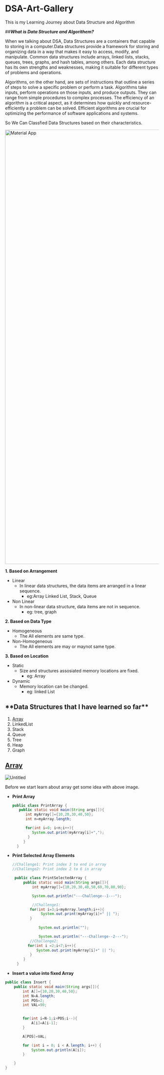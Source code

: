 # **DSA-Art-Gallery**
This is my Learning Journey about Data Structure and Algorithm

##***What is Data Structure and Algorithem?***

When we talking about DSA, Data Structures are a containers that capable to storing in a computer.Data structures provide a framework for storing and organizing data in a way that makes it easy to access, modify, and manipulate. Common data structures include arrays, linked lists, stacks, queues, trees, graphs, and hash tables, among others. Each data structure has its own strengths and weaknesses, making it suitable for different types of problems and operations.

Algorithms, on the other hand, are sets of instructions that outline a series of steps to solve a specific problem or perform a task. Algorithms take inputs, perform operations on those inputs, and produce outputs. They can range from simple procedures to complex processes. The efficiency of an algorithm is a critical aspect, as it determines how quickly and resource-efficiently a problem can be solved. Efficient algorithms are crucial for optimizing the performance of software applications and systems.

So We Can Classfied Data Structures based on their characteristics.

<img width="1416" alt="Material App" src="https://github.com/Yasith8/My-DSA-Art-Gallery/assets/90121062/d457749a-dbc8-4cb7-8d9a-efdc7691a009">

**1. Based on Arrangement**
  - Linear
    - In linear data structures, the data items are arranged in a linear sequence.
      * eg:Array Linked List, Stack, Queue
  - Non Linear
    - In non-linear data structure, data items are not in sequence.
      * eg: tree, graph

**2. Based on Data Type**
  - Homogeneous
    - The All elements are same type.
  - Non-Homogeneous
    - The All elements are may or maynot same type.

**3. Based on Location**
  - Static
    - Size and structures assosiated memory locations are fixed.
      - eg: Array
  - Dynamic
    - Memory location can be changed.
      - eg: linked List
     
  <h2>**Data Structures that I have learned so far**</h2>

  1. [Array](#Array)
  2. LinkedList
  3. Stack
  4. Queue
  5. Tree
  6. Heap
  7. Graph



## [Array](https://github.com/Yasith8/My-DSA-Art-Gallery/tree/main/Data%20Structures/Array)

   ![Untitled](https://github.com/Yasith8/My-DSA-Art-Gallery/assets/90121062/1aeab74b-a371-4ab0-a4c2-5bc36a7fae0d)

Before we start learn about array get some idea with above image.
   
- **Print Array**
  ```java
  public class PrintArray {
     public static void main(String args[]){
        int myArray[]={10,20,30,40,50};
        int n=myArray.length;

        for(int i=0; i<n;i++){
           System.out.print(myArray[i]+",");
         }
       }
    }
  ```

- **Print Selected Array Elements**
  ```java
  //Challenge1: Print index 3 to end in array
  //Challenge2: Print index 2 to 6 in array

   public class PrintSelectedArray {
       public static void main(String args[]){
           int myArray[]={10,20,30,40,50,60,70,80,90};

           System.out.println("---Challenge--1---");

           //Challenge1:
          for(int i=3;i<myArray.length;i++){
               System.out.print(myArray[i]+" || ");
          }
        
              System.out.println("");

              System.out.println("---Challenge--2---");
          //Challenge2:
         for(int i =2;i<7;i++){
             System.out.print(myArray[i]+" || ");
          }
       }
    }

- **Insert a value into fixed Array**

```java
public class Insert {
    public static void main(String args[]){
        int A[]={10,20,30,40,50};
        int N=A.length;
        int POS=2;
        int VAL=90;

        
        for(int i=N-1;i>POS;i--){
            A[i]=A[i-1];
        } 

        A[POS]=VAL;

        for (int i = 0; i < A.length; i++) {
            System.out.println(A[i]);
        }

    }
}
